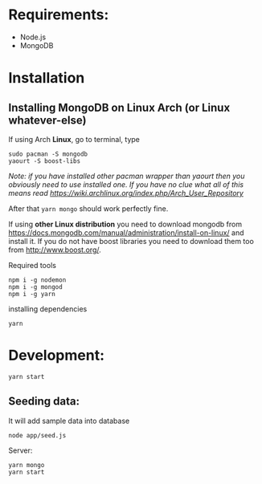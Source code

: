 # Requirements:
- Node.js
- MongoDB

# Installation

## Installing MongoDB on Linux Arch (or Linux whatever-else)

If using Arch **Linux**, go to terminal, type
```
sudo pacman -S mongodb
yaourt -S boost-libs
```
*Note: if you have installed other pacman wrapper than yaourt then you obviously need to use installed one. If you have no clue what all of this means read https://wiki.archlinux.org/index.php/Arch_User_Repository*

After that `yarn mongo` should work perfectly fine.

If using **other Linux distribution** you need to download mongodb from https://docs.mongodb.com/manual/administration/install-on-linux/ and install it. If you do not have boost libraries you need to download them too from http://www.boost.org/.

Required tools
```
npm i -g nodemon
npm i -g mongod
npm i -g yarn
```

installing dependencies
```
yarn
```

# Development:
```
yarn start
```

## Seeding data:
It will add sample data into database
```
node app/seed.js
```

Server:
```
yarn mongo
yarn start
```

